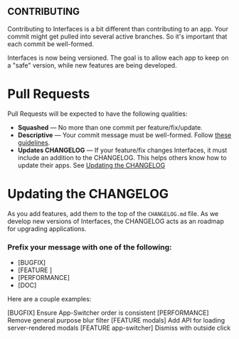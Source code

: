 CONTRIBUTING
------------

Contributing to Interfaces is a bit different than contributing to an app.
Your commit might get pulled into several active branches.  So it's important
that each commit be well-formed.

Interfaces is now being versioned.  The goal is to allow each app to keep on a
"safe" version, while new features are being developed.

Pull Requests
=============

Pull Requests will be expected to have the following qualities:

* **Squashed** — No more than one commit per feature/fix/update.
* **Descriptive** — Your commit message must be well-formed.  Follow [these guidelines](https://github.com/angular/angular.js/blob/master/CONTRIBUTING.md#-git-commit-guidelines).
* **Updates CHANGELOG** — If your feature/fix changes Interfaces, it must include an addition to the CHANGELOG. This helps others know how to update their apps.  See [Updating the CHANGELOG](-updating-the-changelog)

Updating the CHANGELOG
======================

As you add features, add them to the top of the `CHANGELOG.md` file.  As we
develop new versions of Interfaces, the CHANGELOG acts as an roadmap for
upgrading applications.

### Prefix your message with one of the following:

* [BUGFIX]
* [FEATURE <scope>]
* [PERFORMANCE]
* [DOC]

Here are a couple examples:

[BUGFIX] Ensure App-Switcher order is consistent
[PERFORMANCE] Remove general purpose blur filter
[FEATURE modals] Add API for loading server-rendered modals
[FEATURE app-switcher] Dismiss with outside click
